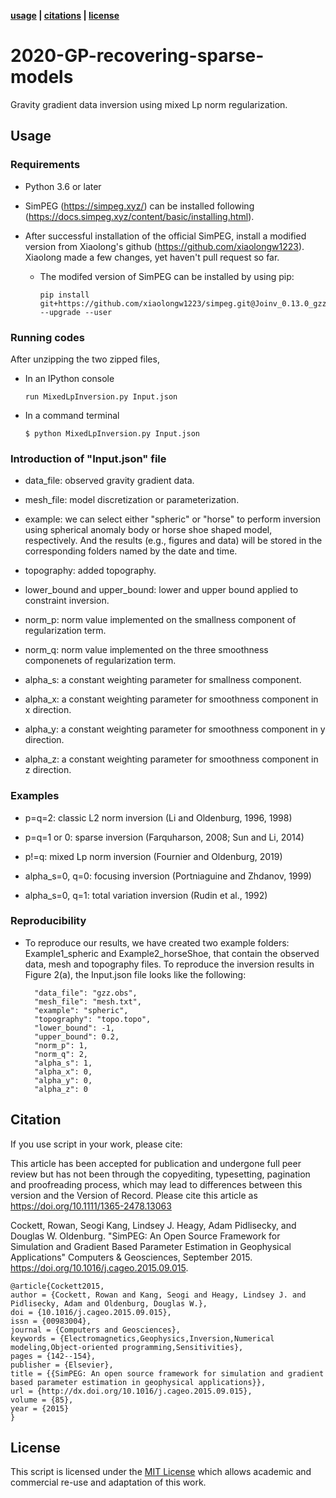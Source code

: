 **[usage](#usage) | [citations](#citations) | [license](#license)**

# 2020-GP-recovering-sparse-models

Gravity gradient data inversion using mixed Lp norm regularization.

## Usage
### Requirements

- Python 3.6 or later

- SimPEG (https://simpeg.xyz/) can be installed following (https://docs.simpeg.xyz/content/basic/installing.html).

- After successful installation of the official SimPEG, install a modified version from Xiaolong's github (https://github.com/xiaolongw1223). Xiaolong made a few changes, yet haven't pull request so far.

  - The modifed version of SimPEG can be installed by using pip:

        pip install git+https://github.com/xiaolongw1223/simpeg.git@Joinv_0.13.0_gzz --upgrade --user

### Running codes

After unzipping the two zipped files,

- In an IPython console

      run MixedLpInversion.py Input.json

- In a command terminal

      $ python MixedLpInversion.py Input.json


### Introduction of "Input.json" file

- data_file: observed gravity gradient data.

- mesh_file: model discretization or parameterization.

- example: we can select either "spheric" or "horse" to perform inversion using spherical anomaly body or horse shoe shaped model, respectively. And the results (e.g., figures and data) will be stored in the corresponding folders named by the date and time.

- topography: added topography.

- lower_bound and upper_bound: lower and upper bound applied to constraint inversion.

- norm_p: norm value implemented on the smallness component of regularization term.

- norm_q: norm value implemented on the three smoothness componenets of regularization term.

- alpha_s: a constant weighting parameter for smallness component.

- alpha_x: a constant weighting parameter for smoothness component in x direction.

- alpha_y: a constant weighting parameter for smoothness component in y direction.

- alpha_z: a constant weighting parameter for smoothness component in z direction.

### Examples

- p=q=2: classic L2 norm inversion (Li and Oldenburg, 1996, 1998)

- p=q=1 or 0: sparse inversion (Farquharson, 2008; Sun and Li, 2014)

- p!=q: mixed Lp norm inversion (Fournier and Oldenburg, 2019)

- alpha_s=0, q=0: focusing inversion (Portniaguine and Zhdanov, 1999)

- alpha_s=0, q=1: total variation inversion (Rudin et al., 1992)

### Reproducibility

- To reproduce our results, we have created two example folders: Example1_spheric and Example2_horseShoe, that contain the observed data, mesh and topography files. To reproduce the inversion results in Figure 2(a), the Input.json file looks like the following:

		"data_file": "gzz.obs",
		"mesh_file": "mesh.txt",
		"example": "spheric",
		"topography": "topo.topo",
		"lower_bound": -1,
		"upper_bound": 0.2,
		"norm_p": 1,
		"norm_q": 2,
		"alpha_s": 1,
		"alpha_x": 0,
		"alpha_y": 0,
		"alpha_z": 0

## Citation

If you use script in your work, please cite:

This article has been accepted for publication and undergone full peer review but has not been through the copyediting, typesetting, pagination and proofreading process, which may lead to differences between this version and the Version of Record. Please cite this article as https://doi.org/10.1111/1365-2478.13063

Cockett, Rowan, Seogi Kang, Lindsey J. Heagy, Adam Pidlisecky, and Douglas W. Oldenburg. "SimPEG: An Open Source Framework for Simulation and Gradient Based Parameter Estimation in Geophysical Applications" Computers & Geosciences, September 2015. https://doi.org/10.1016/j.cageo.2015.09.015.

```
@article{Cockett2015,
author = {Cockett, Rowan and Kang, Seogi and Heagy, Lindsey J. and Pidlisecky, Adam and Oldenburg, Douglas W.},
doi = {10.1016/j.cageo.2015.09.015},
issn = {00983004},
journal = {Computers and Geosciences},
keywords = {Electromagnetics,Geophysics,Inversion,Numerical modeling,Object-oriented programming,Sensitivities},
pages = {142--154},
publisher = {Elsevier},
title = {{SimPEG: An open source framework for simulation and gradient based parameter estimation in geophysical applications}},
url = {http://dx.doi.org/10.1016/j.cageo.2015.09.015},
volume = {85},
year = {2015}
}
```

## License
This script is licensed under the [MIT License](/LICENSE) which allows academic and commercial re-use and adaptation of this work.
